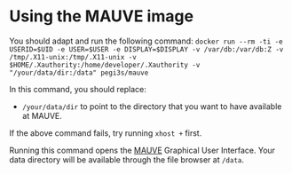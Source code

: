 # Using the MAUVE image
You should adapt and run the following command: `docker run --rm -ti -e USERID=$UID -e USER=$USER -e DISPLAY=$DISPLAY -v /var/db:/var/db:Z -v /tmp/.X11-unix:/tmp/.X11-unix -v $HOME/.Xauthority:/home/developer/.Xauthority -v "/your/data/dir:/data" pegi3s/mauve`

In this command, you should replace:
- `/your/data/dir` to point to the directory that you want to have available at MAUVE.

If the above command fails, try running `xhost +` first. 

Running this command opens the [MAUVE](http://darlinglab.org/mauve/mauve.html) Graphical User Interface. Your data directory will be available through the file browser at `/data`.
